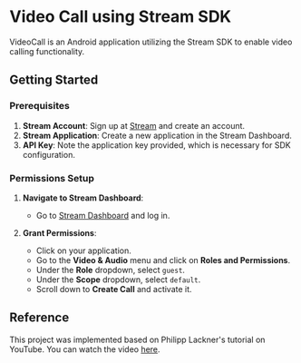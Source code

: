 # Video Call using Stream SDK

VideoCall is an Android application utilizing the Stream SDK to enable video calling functionality.

## Getting Started

### Prerequisites

1. **Stream Account**: Sign up at [Stream](https://getstream.io/) and create an account.
2. **Stream Application**: Create a new application in the Stream Dashboard.
3. **API Key**: Note the application key provided, which is necessary for SDK configuration.

### Permissions Setup

1. **Navigate to Stream Dashboard**:
    - Go to [Stream Dashboard](https://dashboard.getstream.io/) and log in.

2. **Grant Permissions**:
    - Click on your application.
    - Go to the **Video & Audio** menu and click on **Roles and Permissions**.
    - Under the **Role** dropdown, select `guest`.
    - Under the **Scope** dropdown, select `default`.
    - Scroll down to **Create Call** and activate it.

## Reference

This project was implemented based on Philipp Lackner's tutorial on YouTube. You can watch the video [here](https://www.youtube.com/watch?v=3idrbRd-JjM).

